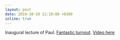 ```yaml
---
layout: post
date: 2019-10-10 11:10:00 +0100
inline: true
---
```


Inaugural lecture of Paul. [Fantastic turnout](https://twitter.com/ams_ds/status/1182299797501435904?s=20). [Video here](https://webcolleges.uva.nl/Mediasite/Play/f73a26afa88a43a9b8cc8fa9a191ad1f1d)
